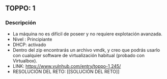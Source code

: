 ## TOPPO: 1

### Descripción
- La máquina no es difícil de poseer y no requiere explotación avanzada.
- Nivel : Principiante
- DHCP: activado
- Dentro del zip encontrarás un archivo vmdk, y creo que podrás usarlo con cualquier software de virtualización habitual (probado con Virtualbox).
- LINK: https://www.vulnhub.com/entry/toppo-1,245/
- RESOLUCIÓN DEL RETO: [[SOLUCIÓN DEL RETO]]